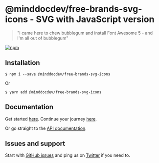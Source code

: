 # @minddocdev/free-brands-svg-icons - SVG with JavaScript version

> "I came here to chew bubblegum and install Font Awesome 5 - and I'm all out of bubblegum"

[![npm](https://img.shields.io/npm/v/@minddocdev/free-brands-svg-icons.svg?style=flat-square)](https://www.npmjs.com/package/@minddocdev/free-brands-svg-icons)

## Installation

```
$ npm i --save @minddocdev/free-brands-svg-icons
```

Or

```
$ yarn add @minddocdev/free-brands-svg-icons
```

## Documentation

Get started [here](https://fontawesome.com/how-to-use/on-the-web/setup/getting-started). Continue your journey [here](https://fontawesome.com/how-to-use/on-the-web/advanced).

Or go straight to the [API documentation](https://fontawesome.com/how-to-use/with-the-api).

## Issues and support

Start with [GitHub issues](https://github.com/FortAwesome/Font-Awesome/issues) and ping us on [Twitter](https://twitter.com/fontawesome) if you need to.
